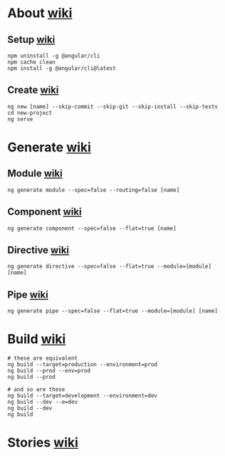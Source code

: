 # About [wiki](https://github.com/angular/angular-cli/wiki)
## Setup [wiki](https://github.com/angular/angular-cli/wiki)
```
npm uninstall -g @angular/cli
npm cache clean
npm install -g @angular/cli@latest
```
## Create [wiki](https://github.com/angular/angular-cli/wiki/new)
```
ng new [name] --skip-commit --skip-git --skip-install --skip-tests
cd new-project
ng serve
```

# Generate [wiki](https://github.com/angular/angular-cli/wiki/generate)

## Module [wiki](https://github.com/angular/angular-cli/wiki/generate-module)
```
ng generate module --spec=false --routing=false [name]
```

## Component [wiki](https://github.com/angular/angular-cli/wiki/generate-component)
```
ng generate component --spec=false --flat=true [name] 
```

## Directive [wiki](https://github.com/angular/angular-cli/wiki/generate-component)
```
ng generate directive --spec=false --flat=true --module=[module] [name] 
```

## Pipe [wiki](https://github.com/angular/angular-cli/wiki/generate-pipe)
```
ng generate pipe --spec=false --flat=true --module=[module] [name] 
```

# Build [wiki](https://github.com/angular/angular-cli/wiki/build)
```
# these are equivalent
ng build --target=production --environment=prod
ng build --prod --env=prod
ng build --prod

# and so are these
ng build --target=development --environment=dev
ng build --dev --e=dev
ng build --dev
ng build
```

# Stories [wiki](https://github.com/angular/angular-cli/wiki/stories)
